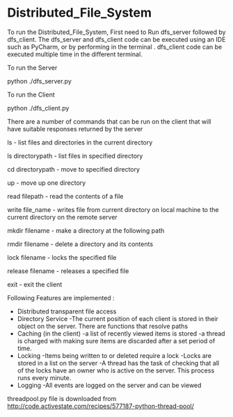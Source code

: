 ﻿# Distributed_File_System

To run the Distributed_File_System, First need to Run dfs_server followed by dfs_client. The dfs_server and dfs_client code can be executed using an IDE such as PyCharm, or by performing in the terminal . dfs_client code can be executed multiple time in the different terminal.

To run the Server

python ./dfs_server.py

To run the Client

python ./dfs_client.py

There are a number of commands that can be run on the client that will have suitable responses returned by the server

ls                   - list files and directories in the current directory

ls directorypath  	 - list files in specified directory

cd directorypath	    - move to specified directory

up			              - move up one directory

read filepath 		    - read the contents of a file

write file_name 	     - writes file from current directory on local machine to the current directory on the remote server

mkdir filename       	 - make a directory at the following path

rmdir filename 		     - delete a directory and its contents

lock filename		        - locks the specified file

release filename 	      - releases a specified file

exit 			              - exit the client

Following Features are implemented :

+ Distributed transparent file access
+ Directory Service
  -The current position of each client is stored in their object on the server. There are functions that resolve paths
+ Caching (in the client)
  -a list of recently viewed items is stored
  -a thread is charged with making sure items are discarded after a set  period of time.
+ Locking
  -Items being written to or deleted require a lock
  -Locks are stored in a list on the server
  -A thread has the task of checking that all of the locks have an owner who is active on the server. This process runs every minute.
+ Logging
  -All events are logged on the server and can be viewed


threadpool.py file is downloaded from
 http://code.activestate.com/recipes/577187-python-thread-pool/
